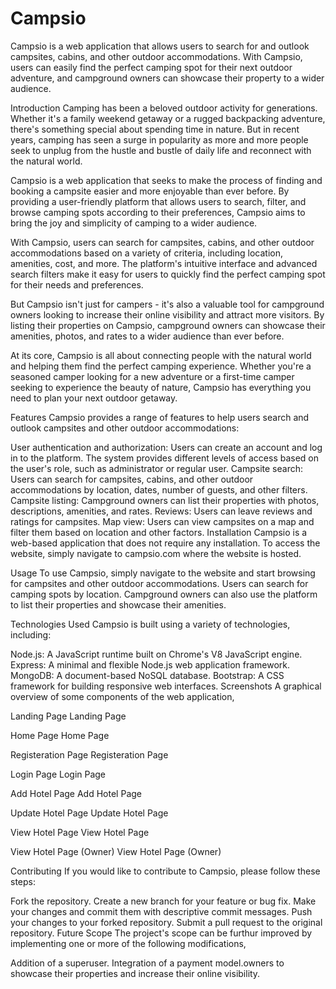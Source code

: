 # Campsio
Campsio is a web application that allows users to search for and outlook campsites, cabins, and other outdoor accommodations. With Campsio, users can easily find the perfect camping spot for their next outdoor adventure, and campground owners can showcase their property to a wider audience.

Introduction
Camping has been a beloved outdoor activity for generations. Whether it's a family weekend getaway or a rugged backpacking adventure, there's something special about spending time in nature. But in recent years, camping has seen a surge in popularity as more and more people seek to unplug from the hustle and bustle of daily life and reconnect with the natural world.

Campsio is a web application that seeks to make the process of finding and booking a campsite easier and more enjoyable than ever before. By providing a user-friendly platform that allows users to search, filter, and browse camping spots according to their preferences, Campsio aims to bring the joy and simplicity of camping to a wider audience.

With Campsio, users can search for campsites, cabins, and other outdoor accommodations based on a variety of criteria, including location, amenities, cost, and more. The platform's intuitive interface and advanced search filters make it easy for users to quickly find the perfect camping spot for their needs and preferences.

But Campsio isn't just for campers - it's also a valuable tool for campground owners looking to increase their online visibility and attract more visitors. By listing their properties on Campsio, campground owners can showcase their amenities, photos, and rates to a wider audience than ever before.

At its core, Campsio is all about connecting people with the natural world and helping them find the perfect camping experience. Whether you're a seasoned camper looking for a new adventure or a first-time camper seeking to experience the beauty of nature, Campsio has everything you need to plan your next outdoor getaway.

Features
Campsio provides a range of features to help users search and outlook campsites and other outdoor accommodations:

User authentication and authorization: Users can create an account and log in to the platform. The system provides different levels of access based on the user's role, such as administrator or regular user.
Campsite search: Users can search for campsites, cabins, and other outdoor accommodations by location, dates, number of guests, and other filters.
Campsite listing: Campground owners can list their properties with photos, descriptions, amenities, and rates.
Reviews: Users can leave reviews and ratings for campsites.
Map view: Users can view campsites on a map and filter them based on location and other factors.
Installation
Campsio is a web-based application that does not require any installation. To access the website, simply navigate to campsio.com where the website is hosted.

Usage
To use Campsio, simply navigate to the website and start browsing for campsites and other outdoor accommodations. Users can search for camping spots by location. Campground owners can also use the platform to list their properties and showcase their amenities.

Technologies Used
Campsio is built using a variety of technologies, including:

Node.js: A JavaScript runtime built on Chrome's V8 JavaScript engine.
Express: A minimal and flexible Node.js web application framework.
MongoDB: A document-based NoSQL database.
Bootstrap: A CSS framework for building responsive web interfaces.
Screenshots
A graphical overview of some components of the web application,

Landing Page
Landing Page

Home Page
Home Page

Registeration Page
Registeration Page

Login Page
Login Page

Add Hotel Page
Add Hotel Page

Update Hotel Page
Update Hotel Page

View Hotel Page
View Hotel Page

View Hotel Page (Owner)
View Hotel Page (Owner)

Contributing
If you would like to contribute to Campsio, please follow these steps:

Fork the repository.
Create a new branch for your feature or bug fix.
Make your changes and commit them with descriptive commit messages.
Push your changes to your forked repository.
Submit a pull request to the original repository.
Future Scope
The project's scope can be furthur improved by implementing one or more of the following modifications,

Addition of a superuser.
Integration of a payment model.owners to showcase their properties and increase their online visibility.
